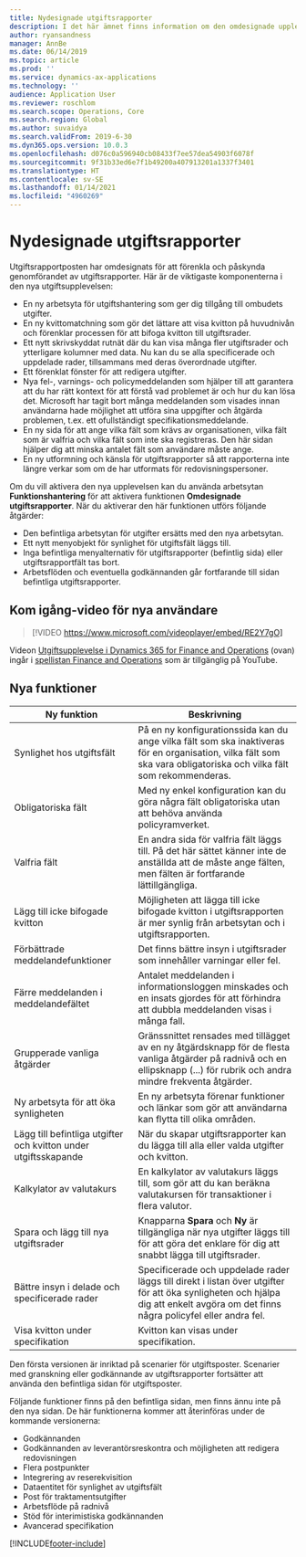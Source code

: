 ```yaml
---
title: Nydesignade utgiftsrapporter
description: I det här ämnet finns information om den omdesignade upplevelsen för utgiftsrapportspost i Microsoft Dynamics 365 Finance. Den nya upplevelsen förenklar och påskyndar genomförandet av utgiftsrapporter.
author: ryansandness
manager: AnnBe
ms.date: 06/14/2019
ms.topic: article
ms.prod: ''
ms.service: dynamics-ax-applications
ms.technology: ''
audience: Application User
ms.reviewer: roschlom
ms.search.scope: Operations, Core
ms.search.region: Global
ms.author: suvaidya
ms.search.validFrom: 2019-6-30
ms.dyn365.ops.version: 10.0.3
ms.openlocfilehash: d076c0a596940cb08433f7ee57dea54903f6078f
ms.sourcegitcommit: 9f31b33ed6e7f1b49200a407913201a1337f3401
ms.translationtype: HT
ms.contentlocale: sv-SE
ms.lasthandoff: 01/14/2021
ms.locfileid: "4960269"
---
```

# <a name="redesigned-expense-reports"></a>Nydesignade utgiftsrapporter

Utgiftsrapportposten har omdesignats för att förenkla och påskynda genomförandet av utgiftsrapporter. Här är de viktigaste komponenterna i den nya utgiftsupplevelsen:

- En ny arbetsyta för utgiftshantering som ger dig tillgång till ombudets utgifter.
- En ny kvittomatchning som gör det lättare att visa kvitton på huvudnivån och förenklar processen för att bifoga kvitton till utgiftsrader.
- Ett nytt skrivskyddat rutnät där du kan visa många fler utgiftsrader och ytterligare kolumner med data. Nu kan du se alla specificerade och uppdelade rader, tillsammans med deras överordnade utgifter.
- Ett förenklat fönster för att redigera utgifter.
- Nya fel-, varnings- och policymeddelanden som hjälper till att garantera att du har rätt kontext för att förstå vad problemet är och hur du kan lösa det. Microsoft har tagit bort många meddelanden som visades innan användarna hade möjlighet att utföra sina uppgifter och åtgärda problemen, t.ex. ett ofullständigt specifikationsmeddelande.
- En ny sida för att ange vilka fält som krävs av organisationen, vilka fält som är valfria och vilka fält som inte ska registreras. Den här sidan hjälper dig att minska antalet fält som användare måste ange.
- En ny utformning och känsla för utgiftsrapporter så att rapporterna inte längre verkar som om de har utformats för redovisningspersoner.

Om du vill aktivera den nya upplevelsen kan du använda arbetsytan **Funktionshantering** för att aktivera funktionen **Omdesignade utgiftsrapporter**. När du aktiverar den här funktionen utförs följande åtgärder:

- Den befintliga arbetsytan för utgifter ersätts med den nya arbetsytan.
- Ett nytt menyobjekt för synlighet för utgiftsfält läggs till.
- Inga befintliga menyalternativ för utgiftsrapporter (befintlig sida) eller utgiftsrapportfält tas bort.
- Arbetsflöden och eventuella godkännanden går fortfarande till sidan befintliga utgiftsrapporter.

## <a name="getting-started-video-for-new-users"></a>Kom igång-video för nya användare

> [!VIDEO https://www.microsoft.com/videoplayer/embed/RE2Y7gO]

Videon [Utgiftsupplevelse i Dynamics 365 for Finance and Operations](https://youtu.be/Ocy-MsTvEE0) (ovan) ingår i [spellistan Finance and Operations](https://www.youtube.com/playlist?list=PLcakwueIHoT_SYfIaPGoOhloFoCXiUSyW) som är tillgänglig på YouTube.

## <a name="new-features"></a>Nya funktioner

| Ny funktion | Beskrivning |
|---|----|
| Synlighet hos utgiftsfält | På en ny konfigurationssida kan du ange vilka fält som ska inaktiveras för en organisation, vilka fält som ska vara obligatoriska och vilka fält som rekommenderas. |
| Obligatoriska fält | Med ny enkel konfiguration kan du göra några fält obligatoriska utan att behöva använda policyramverket. |
| Valfria fält | En andra sida för valfria fält läggs till. På det här sättet känner inte de anställda att de måste ange fälten, men fälten är fortfarande lättillgängliga. |
| Lägg till icke bifogade kvitton | Möjligheten att lägga till icke bifogade kvitton i utgiftsrapporten är mer synlig från arbetsytan och i utgiftsrapporten. |
| Förbättrade meddelandefunktioner | Det finns bättre insyn i utgiftsrader som innehåller varningar eller fel. |
| Färre meddelanden i meddelandefältet| Antalet meddelanden i informationsloggen minskades och en insats gjordes för att förhindra att dubbla meddelanden visas i många fall. |
| Grupperade vanliga åtgärder | Gränssnittet rensades med tillägget av en ny åtgärdsknapp för de flesta vanliga åtgärder på radnivå och en ellipsknapp (...) för rubrik och andra mindre frekventa åtgärder. |
| Ny arbetsyta för att öka synligheten | En ny arbetsyta förenar funktioner och länkar som gör att användarna kan flytta till olika områden. |
| Lägg till befintliga utgifter och kvitton under utgiftsskapande | När du skapar utgiftsrapporter kan du lägga till alla eller valda utgifter och kvitton. |
| Kalkylator av valutakurs | En kalkylator av valutakurs läggs till, som gör att du kan beräkna valutakursen för transaktioner i flera valutor. |
| Spara och lägg till nya utgiftsrader | Knapparna **Spara** och **Ny** är tillgängliga när nya utgifter läggs till för att göra det enklare för dig att snabbt lägga till utgiftsrader. |
| Bättre insyn i delade och specificerade rader | Specificerade och uppdelade rader läggs till direkt i listan över utgifter för att öka synligheten och hjälpa dig att enkelt avgöra om det finns några policyfel eller andra fel. |
| Visa kvitton under specifikation | Kvitton kan visas under specifikation. |

Den första versionen är inriktad på scenarier för utgiftsposter. Scenarier med granskning eller godkännande av utgiftsrapporter fortsätter att använda den befintliga sidan för utgiftsposter.

Följande funktioner finns på den befintliga sidan, men finns ännu inte på den nya sidan. De här funktionerna kommer att återinföras under de kommande versionerna:

- Godkännanden
- Godkännanden av leverantörsreskontra och möjligheten att redigera redovisningen
- Flera postpunkter
- Integrering av reserekvisition
- Dataentitet för synlighet av utgiftsfält
- Post för traktamentsutgifter
- Arbetsflöde på radnivå
- Stöd för interimistiska godkännanden
- Avancerad specifikation


[!INCLUDE[footer-include](../includes/footer-banner.md)]